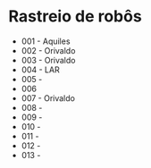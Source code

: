 # Rastreio de robôs 

* 001 - Aquiles 
* 002 - Orivaldo
* 003 - Orivaldo 
* 004 - LAR
* 005 - 
* 006
* 007 - Orivaldo 
* 008 - 
* 009 - 
* 010 - 
* 011 - 
* 012 - 
* 013 - 
